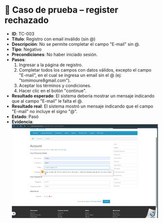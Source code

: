 # 🧪 Caso de prueba – register rechazado

- **ID**: TC-003
- **Título**: Registro con email inválido (sin @)
- **Descripción**: No se permite completar el campo "E-mail" sin @.
- **Tipo**: Negativo
- **Precondiciones**: No haber iniciado sesión.
- **Pasos**:
  1. Ingresar a la página de registro.
  2. Completar todos los campos con datos válidos, excepto el campo "E-mail", en el cual se ingresa un email sin el @ (ej: "tomimoure8gmail.com").
  3. Aceptar los términos y condiciones.
  4. Hacer clic en el botón "continue".
- **Resultado esperado**: El sistema debería mostrar un mensaje indicando que al campo "E-mail" le falta el @.
- **Resultado real**: El sistema mostró un mensaje indicando que el campo "E-mail" no incluye el signo "@".
- **Estado**: Pasó
- **Evidencia**: ![captura](../evidencias/captura-email-incorrecto2.png)